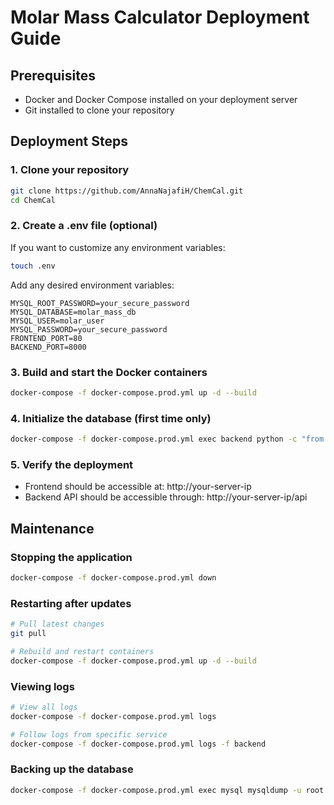 # Molar Mass Calculator Deployment Guide

## Prerequisites
- Docker and Docker Compose installed on your deployment server
- Git installed to clone your repository

## Deployment Steps

### 1. Clone your repository
```bash
git clone https://github.com/AnnaNajafiH/ChemCal.git
cd ChemCal
```

### 2. Create a .env file (optional)
If you want to customize any environment variables:

```bash
touch .env
```

Add any desired environment variables:
```
MYSQL_ROOT_PASSWORD=your_secure_password
MYSQL_DATABASE=molar_mass_db
MYSQL_USER=molar_user
MYSQL_PASSWORD=your_secure_password
FRONTEND_PORT=80
BACKEND_PORT=8000
```

### 3. Build and start the Docker containers
```bash
docker-compose -f docker-compose.prod.yml up -d --build
```

### 4. Initialize the database (first time only)
```bash
docker-compose -f docker-compose.prod.yml exec backend python -c "from database import create_tables; create_tables()"
```

### 5. Verify the deployment
- Frontend should be accessible at: http://your-server-ip
- Backend API should be accessible through: http://your-server-ip/api

## Maintenance

### Stopping the application
```bash
docker-compose -f docker-compose.prod.yml down
```

### Restarting after updates
```bash
# Pull latest changes
git pull

# Rebuild and restart containers
docker-compose -f docker-compose.prod.yml up -d --build
```

### Viewing logs
```bash
# View all logs
docker-compose -f docker-compose.prod.yml logs

# Follow logs from specific service
docker-compose -f docker-compose.prod.yml logs -f backend
```

### Backing up the database
```bash
docker-compose -f docker-compose.prod.yml exec mysql mysqldump -u root -p molar_mass_db > molar_mass_backup_$(date +%Y%m%d).sql
```
